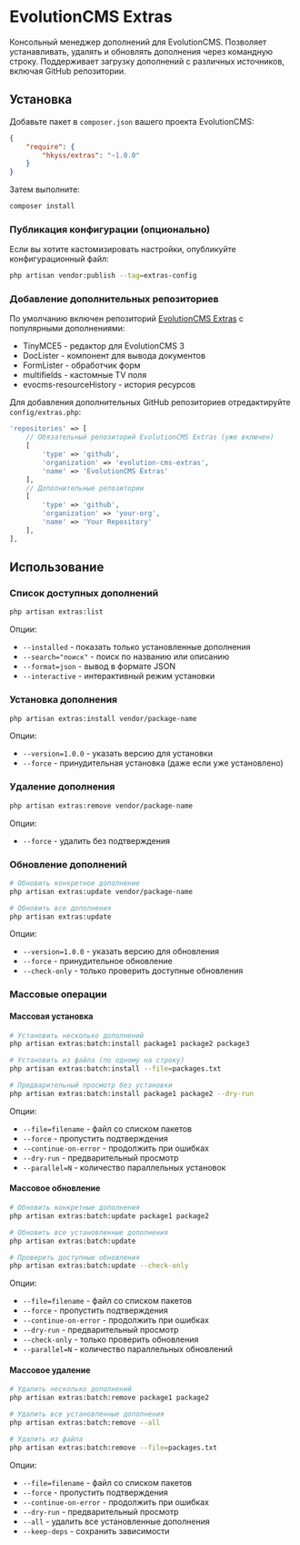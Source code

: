 # EvolutionCMS Extras

Консольный менеджер дополнений для EvolutionCMS. Позволяет устанавливать, удалять и обновлять дополнения через командную строку. Поддерживает загрузку дополнений с различных источников, включая GitHub репозитории.

## Установка

Добавьте пакет в `composer.json` вашего проекта EvolutionCMS:

```json
{
    "require": {
        "hkyss/extras": "~1.0.0"
    }
}
```

Затем выполните:

```bash
composer install
```

### Публикация конфигурации (опционально)

Если вы хотите кастомизировать настройки, опубликуйте конфигурационный файл:

```bash
php artisan vendor:publish --tag=extras-config
```

### Добавление дополнительных репозиториев

По умолчанию включен репозиторий [EvolutionCMS Extras](https://github.com/evolution-cms-extras) с популярными дополнениями:
- TinyMCE5 - редактор для EvolutionCMS 3
- DocLister - компонент для вывода документов  
- FormLister - обработчик форм
- multifields - кастомные TV поля
- evocms-resourceHistory - история ресурсов

Для добавления дополнительных GitHub репозиториев отредактируйте `config/extras.php`:

```php
'repositories' => [
    // Обязательный репозиторий EvolutionCMS Extras (уже включен)
    [
        'type' => 'github',
        'organization' => 'evolution-cms-extras',
        'name' => 'EvolutionCMS Extras'
    ],
    // Дополнительные репозитории
    [
        'type' => 'github',
        'organization' => 'your-org',
        'name' => 'Your Repository'
    ],
],
```

## Использование

### Список доступных дополнений

```bash
php artisan extras:list
```

Опции:
- `--installed` - показать только установленные дополнения
- `--search="поиск"` - поиск по названию или описанию
- `--format=json` - вывод в формате JSON
- `--interactive` - интерактивный режим установки

### Установка дополнения

```bash
php artisan extras:install vendor/package-name
```

Опции:
- `--version=1.0.0` - указать версию для установки
- `--force` - принудительная установка (даже если уже установлено)

### Удаление дополнения

```bash
php artisan extras:remove vendor/package-name
```

Опции:
- `--force` - удалить без подтверждения

### Обновление дополнений

```bash
# Обновить конкретное дополнение
php artisan extras:update vendor/package-name

# Обновить все дополнения
php artisan extras:update
```

Опции:
- `--version=1.0.0` - указать версию для обновления
- `--force` - принудительное обновление
- `--check-only` - только проверить доступные обновления

### Массовые операции

#### Массовая установка
```bash
# Установить несколько дополнений
php artisan extras:batch:install package1 package2 package3

# Установить из файла (по одному на строку)
php artisan extras:batch:install --file=packages.txt

# Предварительный просмотр без установки
php artisan extras:batch:install package1 package2 --dry-run
```

Опции:
- `--file=filename` - файл со списком пакетов
- `--force` - пропустить подтверждения
- `--continue-on-error` - продолжить при ошибках
- `--dry-run` - предварительный просмотр
- `--parallel=N` - количество параллельных установок

#### Массовое обновление
```bash
# Обновить конкретные дополнения
php artisan extras:batch:update package1 package2

# Обновить все установленные дополнения
php artisan extras:batch:update

# Проверить доступные обновления
php artisan extras:batch:update --check-only
```

Опции:
- `--file=filename` - файл со списком пакетов
- `--force` - пропустить подтверждения
- `--continue-on-error` - продолжить при ошибках
- `--dry-run` - предварительный просмотр
- `--check-only` - только проверить обновления
- `--parallel=N` - количество параллельных обновлений

#### Массовое удаление
```bash
# Удалить несколько дополнений
php artisan extras:batch:remove package1 package2

# Удалить все установленные дополнения
php artisan extras:batch:remove --all

# Удалить из файла
php artisan extras:batch:remove --file=packages.txt
```

Опции:
- `--file=filename` - файл со списком пакетов
- `--force` - пропустить подтверждения
- `--continue-on-error` - продолжить при ошибках
- `--dry-run` - предварительный просмотр
- `--all` - удалить все установленные дополнения
- `--keep-deps` - сохранить зависимости